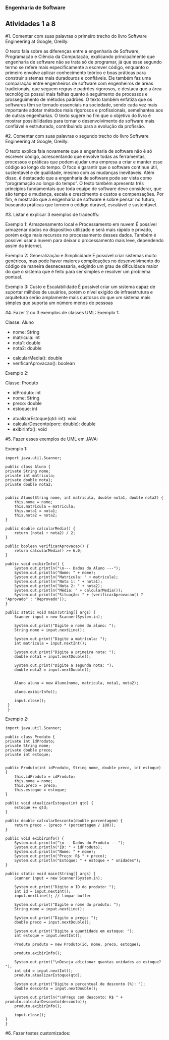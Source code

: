 ### Engenharia de Software
## Atividades 1 a 8

#1. Comentar com suas palavras o primeiro trecho do livro Software Engineering at Google, Oreilly:

O texto fala sobre as diferenças entre a engenharia de Software, Programação e Ciência da Computação, explicando principalmente que engenharia de software não se trata só de programar, já que esse segundo termo se refere mais especificamente a escrever código, enquanto o primeiro envolve aplicar conhecimento teórico e boas práticas para construir sistemas mais duradouros e confiáveis. Ele também faz uma comparação entre engenheiros de software com engenheiros de áreas tradicionais, que seguem regras e padrões rigorosos, e destaca que a área tecnológica possui mais falhas quanto à seguimento de processos e prosseguimento de métodos padrões. O texto também enfatiza que os softwares têm se tornado essenciais na sociedade, sendo cada vez mais importante adotar métodos mais rigorosos e profissionais, semelhantes aos de outras engenharias. O texto sugere no fim que o objetivo do livro é mostrar possibilidades para tornar o desenvolvimento de software mais confiável e estruturado, contribuindo para a evolução da profissão.

#2. Comentar com suas palavras o segundo trecho do livro Software Engineering at Google, Oreilly:

O texto explica fala novamente que a engenharia de software não é só escrever código, acrescentando que envolve todas as ferramentas, processos e práticas que podem ajudar uma empresa a criar e manter esse código ao longo do tempo. O foco é garantir que o software continue útil, sustentável e de qualidade, mesmo com as mudanças inevitáveis. Além disso, é destacado que a engenharia de software pode ser vista como “programação ao longo do tempo”. O texto também apresenta três princípios fundamentais que toda equipe de software deve considerar, que são tempo e mudança, escala e crescimento e custos e compensações. Por fim, é mostrado que a engenharia de software é sobre pensar no futuro, buscando práticas que tornem o código durável, escalável e sustentável.

#3. Listar e explicar 3 exemplos de tradeoffs:

Exemplo 1: Armazenamento local e Processamento em nuvem
É possível armazenar dados no dispositivo utilizado e será mais rápido e privado, porém exige mais recursos no processamento desses dados. Também é possível usar a nuvem para deixar o processamento mais leve, dependendo assim da internet.

Exemplo 2: Generalização e Simplicidade
É possível criar sistemas muito genéricos, mas pode haver maiores complicações no desenvolvimento do código de maneira desnecessaria, exigindo um grau de dificuldade maior do que o sistema que é feito para ser simples e resolver um problema pontual.

Exemplo 3: Custo e Escalabilidade
É possível criar um sistema capaz de suportar milhões de usuários, porém o nível exigido de infraestrutura e arquitetura serão amplamente mais custosos do que um sistema mais simples que suporta um número menos de pessoas

#4. Fazer 2 ou 3 exemplos de classes UML:
Exemplo 1:

Classe: Aluno       

 - nome: String
 - matricula: int
 - nota1: double
 - nota2: double

 + calcularMedia(): double
 + verificarAprovacao(): boolean


Exemplo 2: 

Classe: Produto

- idProduto: int
- nome: String 
- preco: double
- estoque: int

+ atualizarEstoque(qtd: int): void
+ calcularDesconto(porc: double): double
+ exibirInfo(): void
  

#5. Fazer esses exemplos de UML em JAVA:

Exemplo 1:

    import java.util.Scanner;
    
    public class Aluno {
    private String nome;
    private int matricula;
    private double nota1;
    private double nota2;


    public Aluno(String nome, int matricula, double nota1, double nota2) {
        this.nome = nome;
        this.matricula = matricula;
        this.nota1 = nota1;
        this.nota2 = nota2;
    }

    public double calcularMedia() {
        return (nota1 + nota2) / 2;
    }

    public boolean verificarAprovacao() {
        return calcularMedia() >= 6.0;
    }
    
    public void exibirInfo() {
        System.out.println("\n--- Dados do Aluno ---");
        System.out.println("Nome: " + nome);
        System.out.println("Matrícula: " + matricula);
        System.out.println("Nota 1: " + nota1);
        System.out.println("Nota 2: " + nota2);
        System.out.println("Média: " + calcularMedia());
        System.out.println("Situação: " + (verificarAprovacao() ? "Aprovado" : "Reprovado"));
    }
    
    public static void main(String[] args) {
        Scanner input = new Scanner(System.in);

        System.out.print("Digite o nome do aluno: ");
        String nome = input.nextLine();

        System.out.print("Digite a matrícula: ");
        int matricula = input.nextInt();

        System.out.print("Digite a primeira nota: ");
        double nota1 = input.nextDouble();

        System.out.print("Digite a segunda nota: ");
        double nota2 = input.nextDouble();


        Aluno aluno = new Aluno(nome, matricula, nota1, nota2);
        
        aluno.exibirInfo();

        input.close();
     }
     }

Exemplo 2:

    import java.util.Scanner;
    
    public class Produto {
    private int idProduto;
    private String nome;
    private double preco;
    private int estoque;


    public Produto(int idProduto, String nome, double preco, int estoque) {
        this.idProduto = idProduto;
        this.nome = nome;
        this.preco = preco;
        this.estoque = estoque;
    }

    public void atualizarEstoque(int qtd) {
        estoque += qtd;
    }

    public double calcularDesconto(double porcentagem) {
        return preco - (preco * (porcentagem / 100));
    }

    public void exibirInfo() {
        System.out.println("\n--- Dados do Produto ---");
        System.out.println("ID: " + idProduto);
        System.out.println("Nome: " + nome);
        System.out.println("Preço: R$ " + preco);
        System.out.println("Estoque: " + estoque + " unidades");
    }

    public static void main(String[] args) {
        Scanner input = new Scanner(System.in);

        System.out.print("Digite o ID do produto: ");
        int id = input.nextInt();
        input.nextLine(); // limpar buffer

        System.out.print("Digite o nome do produto: ");
        String nome = input.nextLine();

        System.out.print("Digite o preço: ");
        double preco = input.nextDouble();

        System.out.print("Digite a quantidade em estoque: ");
        int estoque = input.nextInt();

        Produto produto = new Produto(id, nome, preco, estoque);

        produto.exibirInfo();
        
        System.out.print("\nDeseja adicionar quantas unidades ao estoque? ");
        int qtd = input.nextInt();
        produto.atualizarEstoque(qtd);

        System.out.print("Digite o percentual de desconto (%): ");
        double desconto = input.nextDouble();

        System.out.println("\nPreço com desconto: R$ " + produto.calcularDesconto(desconto));
        produto.exibirInfo();

        input.close();
    }      
    }

#6. Fazer testes customizados:
